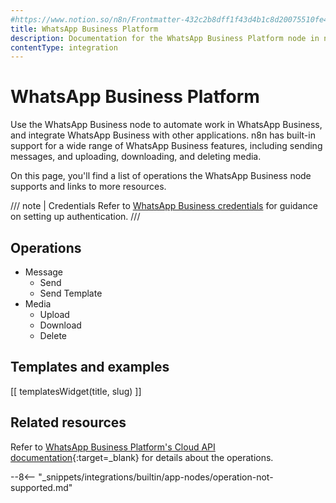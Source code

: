 ```yaml
---
#https://www.notion.so/n8n/Frontmatter-432c2b8dff1f43d4b1c8d20075510fe4
title: WhatsApp Business Platform
description: Documentation for the WhatsApp Business Platform node in n8n, a workflow automation platform. Includes details of operations and configuration, and links to examples and credentials information.
contentType: integration
---
```


# WhatsApp Business Platform

Use the WhatsApp Business node to automate work in WhatsApp Business, and integrate WhatsApp Business with other applications. n8n has built-in support for a wide range of WhatsApp Business features, including sending messages, and uploading, downloading, and deleting media. 

On this page, you'll find a list of operations the WhatsApp Business node supports and links to more resources.

/// note | Credentials
Refer to [WhatsApp Business credentials](/integrations/builtin/credentials/whatsapp/) for guidance on setting up authentication. 
///

## Operations

* Message
	* Send
	* Send Template
* Media
	* Upload
	* Download
	* Delete

## Templates and examples

<!-- see https://www.notion.so/n8n/Pull-in-templates-for-the-integrations-pages-37c716837b804d30a33b47475f6e3780 -->
[[ templatesWidget(title, slug) ]]

## Related resources

Refer to [WhatsApp Business Platform's Cloud API documentation](https://developers.facebook.com/docs/whatsapp/cloud-api){:target=_blank} for details about the operations.

--8<-- "_snippets/integrations/builtin/app-nodes/operation-not-supported.md"
